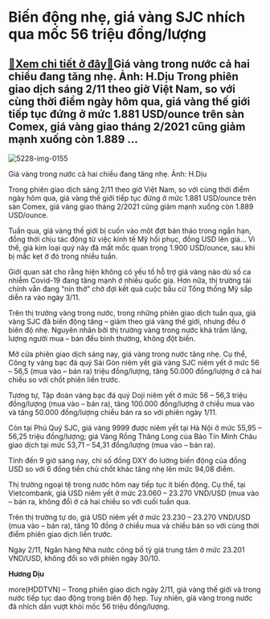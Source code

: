 Biến động nhẹ, giá vàng SJC nhích qua mốc 56 triệu đồng/lượng
=============================================================

[:gift:Xem chi tiết ở đây:gift:](https://hddtvn.com/bien-dong-nhe-gia-vang-sjc-nhich-qua-moc-56-trieu-dong-luong/)Giá vàng trong nước cả hai chiều đang tăng nhẹ. Ảnh: H.Dịu Trong phiên giao dịch sáng 2/11 theo giờ Việt Nam, so với cùng thời điểm ngày hôm qua, giá vàng thế giới tiếp tục đứng ở mức 1.881 USD/ounce trên sàn Comex, giá vàng giao tháng 2/2021 cũng giảm mạnh xuống còn 1.889 …
-----------------------------------------------------------------------------------------------------------------------------------------------------------------------------------------------------------------------------------------------------------------------------------





![5228-img-0155](https://hddtvn.com/wp-content/uploads/2021/01/5228_IMG_0155.jpg "Giá vàng trong nước cả hai chiều đã tăng lên trên mức 49 triệu đồng/lượng. Ảnh: H.Dịu")


Giá vàng trong nước cả hai chiều đang tăng nhẹ. Ảnh: H.Dịu



Trong phiên giao dịch sáng 2/11 theo giờ Việt Nam, so với cùng thời điểm ngày hôm qua, giá vàng thế giới tiếp tục đứng ở mức 1.881 USD/ounce trên sàn Comex, giá vàng giao tháng 2/2021 cũng giảm mạnh xuống còn 1.889 USD/ounce.


Tuần qua, giá vàng thế giới bị cuốn vào một đợt bán tháo trong ngắn hạn, đồng thời chịu tác động từ việc kinh tế Mỹ hồi phục, đồng USD lên giá… Vì thế, giá kim loại quý này đã mất mốc quan trọng 1.900 USD/ounce, sau khi bị mắc kẹt ở đó trong nhiều tuần.


Giới quan sát cho rằng hiện không có yếu tố hỗ trợ giá vàng nào dù số ca nhiễm Covid-19 đang tăng mạnh ở nhiều quốc gia. Hơn nữa, thị trường tài chính vẫn đang “nín thở” chờ đợi kết quả cuộc bầu cử Tổng thống Mỹ sắp diễn ra vào ngày 3/11.


Trên thị trường vàng trong nước, trong những phiên giao dịch tuần qua, giá vàng SJC đã biến động tăng – giảm theo giá vàng thế giới, nhưng đều ở biên độ nhẹ. Nguyên nhân bởi thị trường vàng trong nước khá trầm lắng, lượng người mua – bán đều bình thường, không đột biến.


Mở cửa phiên giao dịch sáng nay, giá vàng trong nước tăng nhẹ. Cụ thể, Công ty vàng bạc đá quý Sài Gòn niêm yết giá vàng SJC niêm yết ở mức 56 – 56,5 (mua vào – bán ra) triệu đồng/lượng, tăng 50.000 đồng/lượng ở cả hai chiều so với chốt phiên liền trước.


Tương tự, Tập đoàn vàng bạc đá quý Doji niêm yết ở mức 56 – 56,3 triệu đồng/lượng (mua vào – bán ra), tăng 100.000 đồng/lượng ở chiều mua vào và tăng 50.000 đồng/lượng chiều bán ra so với phiên ngày 1/11.


Còn tại Phú Quý SJC, giá vàng 9999 được niêm yết tại Hà Nội ở mức 55,95 – 56,25 triệu đồng/lượng; giá Vàng Rồng Thăng Long của Bảo Tín Minh Châu giao dịch tại mức 53,71 – 54,31 đồng/lượng (mua vào – bán ra).


Tính đến 9 giờ sáng nay, chỉ số đồng DXY đo lường biến động của đồng USD so với 6 đồng tiền chủ chốt khác tăng nhẹ lên mức 94,08 điểm.


Thị trường ngoại tệ trong nước hôm nay tiếp tục ít biến động. Cụ thể, tại Vietcombank, giá USD niêm yết ở mức 23.060 – 23.270 VND/USD (mua vào – bán ra, không đổi ở cả hai chiều so với cuối tuần qua.


Trên thị trường tự do, giá USD niêm yết ở mức 23.230 – 23.270 VND/USD (mua vào – bán ra), tăng 10 đồng ở chiều mua và chiều bán so với cùng thời điểm phiên giao dịch liền trước.


Ngày 2/11, Ngân hàng Nhà nước công bố tỷ giá trung tâm ở mức 23.201 VND/USD, không đổi so với phiên ngày 30/10.




**Hương Dịu**



more(HDDTVN) – Trong phiên giao dịch ngày 2/11, giá vàng thế giới và trong nước tiếp tục dao động trong biên độ hẹp. Tuy nhiên, giá vàng trong nước đã nhích dần vượt khỏi mốc 56 triệu đồng/lượng.

